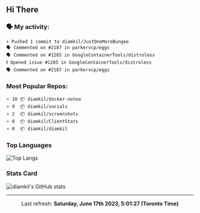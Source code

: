## Hi There

### 🗣 My activity:

```
⬆️ Pushed 1 commit to diamkil/JustOneMoreBungee
🗣 Commented on #2187 in parkervcp/eggs
🗣 Commented on #1285 in GoogleContainerTools/distroless
❗️ Opened issue #1285 in GoogleContainerTools/distroless
🗣 Commented on #2187 in parkervcp/eggs
```

### Most Popular Repos:

```
⭐️ 10 📦 diamkil/docker-notea
⭐️ 9  📦 diamkil/socials
⭐️ 2  📦 diamkil/screenshots
⭐️ 0  📦 diamkil/ClientStats
⭐️ 0  📦 diamkil/diamkil
```

### Top Languages

![Top Langs](https://github-readme-stats.vercel.app/api/top-langs/?username=diamkil&layout=compact&langs_count=10)

### Stats Card

![diamkil's GitHub stats](https://github-readme-stats.vercel.app/api?username=diamkil&count_private=true&show_icons=true)

---

<p align="center">
  Last refresh: 
  <b>Saturday, June 17th 2023, 5:01:27 (Toronto Time)</b>
</p>
